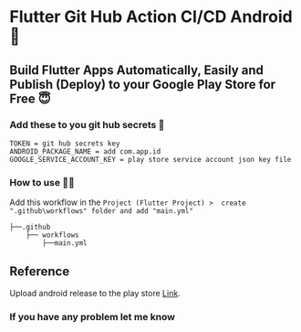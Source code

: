 # Flutter Git Hub Action CI/CD Android 🤩

## Build Flutter Apps Automatically, Easily and Publish (Deploy) to your Google Play Store for Free 😇

### Add these to you git hub secrets 🦹

```
TOKEN = git hub secrets key
ANDROID_PACKAGE_NAME = add com.app.id
GOOGLE_SERVICE_ACCOUNT_KEY = play store service account json key file 
```

### How to use 👨‍💻

Add this workflow in the `Project (Flutter Project) >  create ".github\workflows" folder and add "main.yml"`

```
├──.github
    ├── workflows
        ├──main.yml
```

## Reference

Upload android release to the play store [Link](https://github.com/r0adkll/upload-google-play).

### If you have any problem let me know
